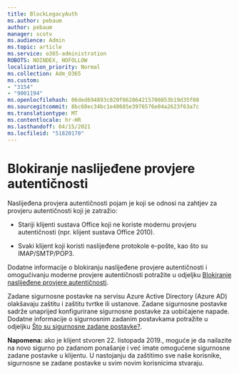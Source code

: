 ```yaml
---
title: BlockLegacyAuth
ms.author: pebaum
author: pebaum
manager: scotv
ms.audience: Admin
ms.topic: article
ms.service: o365-administration
ROBOTS: NOINDEX, NOFOLLOW
localization_priority: Normal
ms.collection: Adm_O365
ms.custom:
- "3154"
- "9001194"
ms.openlocfilehash: 06ded694893c020f862864215700853b19d35f08
ms.sourcegitcommit: 8bc60ec34bc1e40685e3976576e04a2623f63a7c
ms.translationtype: MT
ms.contentlocale: hr-HR
ms.lasthandoff: 04/15/2021
ms.locfileid: "51820170"
---
```

# <a name="blocking-legacy-authentication"></a>Blokiranje naslijeđene provjere autentičnosti

Naslijeđena provjera autentičnosti pojam je koji se odnosi na zahtjev za provjeru autentičnosti koji je zatražio:

- Stariji klijenti sustava Office koji ne koriste modernu provjeru autentičnosti (npr. klijent sustava Office 2010).

- Svaki klijent koji koristi naslijeđene protokole e-pošte, kao što su IMAP/SMTP/POP3.

Dodatne informacije o blokiranju naslijeđene provjere autentičnosti i omogućivanju moderne provjere autentičnosti potražite u odjeljku [Blokiranje naslijeđene provjere autentičnosti](https://docs.microsoft.com/azure/active-directory/conditional-access/concept-conditional-access-block-legacy-authentication).

Zadane sigurnosne postavke na servisu Azure Active Directory (Azure AD) olakšavaju zaštitu i zaštitu tvrtke ili ustanove. Zadane sigurnosne postavke sadrže unaprijed konfigurirane sigurnosne postavke za uobičajene napade.
Dodatne informacije o sigurnosnim zadanim postavkama potražite u odjeljku [Što su sigurnosne zadane postavke?](https://docs.microsoft.com/azure/active-directory/fundamentals/concept-fundamentals-security-defaults). 

**Napomena:** ako je klijent stvoren 22. listopada 2019., moguće je da nailazite na novo sigurno po zadanom ponašanje i već imate omogućene sigurnosne zadane postavke u klijentu.  U nastojanju da zaštitimo sve naše korisnike, sigurnosne se zadane postavke u svim novim korisnicima stvaraju.
